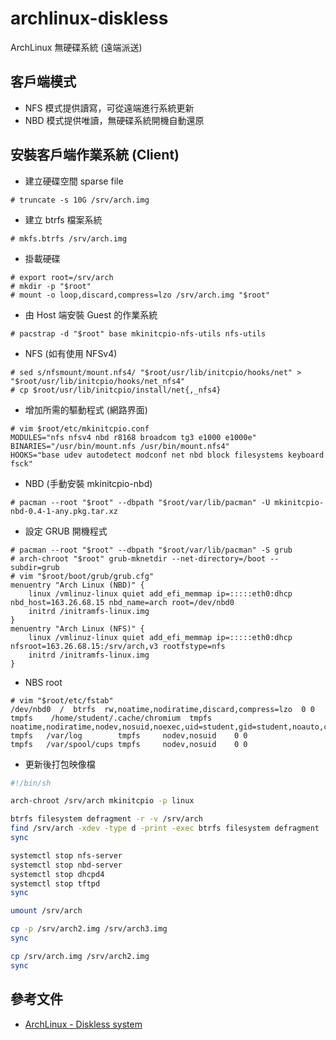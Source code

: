 # archlinux-diskless
ArchLinux 無硬碟系統 (遠端派送)

## 客戶端模式
- NFS 模式提供讀寫，可從遠端進行系統更新
- NBD 模式提供唯讀，無硬碟系統開機自動還原

## 安裝客戶端作業系統 (Client)
- 建立硬碟空間 sparse file
```
# truncate -s 10G /srv/arch.img
```
- 建立 btrfs 檔案系統
```
# mkfs.btrfs /srv/arch.img
```
- 掛載硬碟
```
# export root=/srv/arch
# mkdir -p "$root"
# mount -o loop,discard,compress=lzo /srv/arch.img "$root"
```
- 由 Host 端安裝 Guest 的作業系統
```
# pacstrap -d "$root" base mkinitcpio-nfs-utils nfs-utils
```
- NFS (如有使用 NFSv4)
```
# sed s/nfsmount/mount.nfs4/ "$root/usr/lib/initcpio/hooks/net" > "$root/usr/lib/initcpio/hooks/net_nfs4"
# cp $root/usr/lib/initcpio/install/net{,_nfs4}
```
- 增加所需的驅動程式 (網路界面)
```
# vim $root/etc/mkinitcpio.conf
MODULES="nfs nfsv4 nbd r8168 broadcom tg3 e1000 e1000e"
BINARIES="/usr/bin/mount.nfs /usr/bin/mount.nfs4"
HOOKS="base udev autodetect modconf net nbd block filesystems keyboard fsck"
```
- NBD (手動安裝 mkinitcpio-nbd)
```
# pacman --root "$root" --dbpath "$root/var/lib/pacman" -U mkinitcpio-nbd-0.4-1-any.pkg.tar.xz
```
- 設定 GRUB 開機程式
```
# pacman --root "$root" --dbpath "$root/var/lib/pacman" -S grub
# arch-chroot "$root" grub-mknetdir --net-directory=/boot --subdir=grub
# vim "$root/boot/grub/grub.cfg"
menuentry "Arch Linux (NBD)" {
    linux /vmlinuz-linux quiet add_efi_memmap ip=:::::eth0:dhcp nbd_host=163.26.68.15 nbd_name=arch root=/dev/nbd0
    initrd /initramfs-linux.img
}
menuentry "Arch Linux (NFS)" {
    linux /vmlinuz-linux quiet add_efi_memmap ip=:::::eth0:dhcp nfsroot=163.26.68.15:/srv/arch,v3 rootfstype=nfs
    initrd /initramfs-linux.img
}
```
- NBS root
```
# vim "$root/etc/fstab"
/dev/nbd0  /  btrfs  rw,noatime,nodiratime,discard,compress=lzo  0 0
tmpfs    /home/student/.cache/chromium  tmpfs noatime,nodiratime,nodev,nosuid,noexec,uid=student,gid=student,noauto,comment=systemd.automount
tmpfs   /var/log        tmpfs     nodev,nosuid    0 0
tmpfs   /var/spool/cups tmpfs     nodev,nosuid    0 0
```
- 更新後打包映像檔
```bash
#!/bin/sh

arch-chroot /srv/arch mkinitcpio -p linux

btrfs filesystem defragment -r -v /srv/arch
find /srv/arch -xdev -type d -print -exec btrfs filesystem defragment '{}' \;
sync

systemctl stop nfs-server
systemctl stop nbd-server
systemctl stop dhcpd4
systemctl stop tftpd
sync

umount /srv/arch

cp -p /srv/arch2.img /srv/arch3.img
sync

cp /srv/arch.img /srv/arch2.img
sync
```

## 參考文件
- [ArchLinux - Diskless system](https://wiki.archlinux.org/index.php/Diskless_system)
